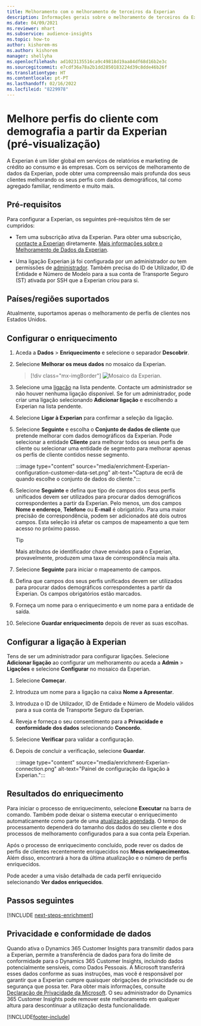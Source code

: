 ```yaml
---
title: Melhoramento com o melhoramento de terceiros da Experian
description: Informações gerais sobre o melhoramento de terceiros da Experian.
ms.date: 04/09/2021
ms.reviewer: mhart
ms.subservice: audience-insights
ms.topic: how-to
author: kishorem-ms
ms.author: kishorem
manager: shellyha
ms.openlocfilehash: ad1023135516ca9c49818d19aa84df68d16b2e3c
ms.sourcegitcommit: e7cdf36a78a2b1dd2850183224d39c8dde46b26f
ms.translationtype: HT
ms.contentlocale: pt-PT
ms.lasthandoff: 02/16/2022
ms.locfileid: "8229978"
---
```

# <a name="enrich-customer-profiles-with-demographics-from-experian-preview"></a>Melhore perfis do cliente com demografia a partir da Experian (pré-visualização)

A Experian é um líder global em serviços de relatórios e marketing de crédito ao consumo e às empresas. Com os serviços de melhoramento de dados da Experian, pode obter uma compreensão mais profunda dos seus clientes melhorando os seus perfis com dados demográficos, tal como agregado familiar, rendimento e muito mais.

## <a name="prerequisites"></a>Pré-requisitos

Para configurar a Experian, os seguintes pré-requisitos têm de ser cumpridos:

- Tem uma subscrição ativa da Experian. Para obter uma subscrição, [contacte a Experian](https://www.experian.com/marketing-services/contact) diretamente. [Mais informações sobre o Melhoramento de Dados da Experian](https://www.experian.com/marketing-services/microsoft?cmpid=ems_web_mci_cdppage).

- Uma ligação Experian já foi configurada por um administrador *ou* tem permissões de [administrador](permissions.md#administrator). Também precisa do ID de Utilizador, ID de Entidade e Número de Modelo para a sua conta de Transporte Seguro (ST) ativada por SSH que a Experian criou para si.

## <a name="supported-countriesregions"></a>Países/regiões suportados

Atualmente, suportamos apenas o melhoramento de perfis de clientes nos Estados Unidos.

## <a name="configure-the-enrichment"></a>Configurar o enriquecimento

1. Aceda a **Dados** > **Enriquecimento** e selecione o separador **Descobrir**.

1. Selecione **Melhorar os meus dados** no mosaico da Experian.

   > [!div class="mx-imgBorder"]
   > ![Mosaico da Experian.](media/experian-tile.png "Experian tile")
   > 

1. Selecione uma [ligação](connections.md) na lista pendente. Contacte um administrador se não houver nenhuma ligação disponível. Se for um administrador, pode criar uma ligação selecionando **Adicionar ligação** e escolhendo a Experian na lista pendente. 

1. Selecione **Ligar à Experian** para confirmar a seleção da ligação.

1.  Selecione **Seguinte** e escolha o **Conjunto de dados de cliente** que pretende melhorar com dados demográficos da Experian. Pode selecionar a entidade **Cliente** para melhorar todos os seus perfis de cliente ou selecionar uma entidade de segmento para melhorar apenas os perfis de cliente contidos nesse segmento.

    :::image type="content" source="media/enrichment-Experian-configuration-customer-data-set.png" alt-text="Captura de ecrã de quando escolhe o conjunto de dados do cliente.":::

1. Selecione **Seguinte** e defina que tipo de campos dos seus perfis unificados devem ser utilizados para procurar dados demográficos correspondentes a partir da Experian. Pelo menos, um dos campos **Nome e endereço**, **Telefone** ou **E-mail** é obrigatório. Para uma maior precisão de correspondência, podem ser adicionados até dois outros campos. Esta seleção irá afetar os campos de mapeamento a que tem acesso no próximo passo.

    > [!TIP]
    > Mais atributos de identificador chave enviados para o Experian, provavelmente, produzem uma taxa de correspondência mais alta.

1. Selecione **Seguinte** para iniciar o mapeamento de campos.

1. Defina que campos dos seus perfis unificados devem ser utilizados para procurar dados demográficos correspondentes a partir da Experian. Os campos obrigatórios estão marcados.

1. Forneça um nome para o enriquecimento e um nome para a entidade de saída.

1. Selecione **Guardar enriquecimento** depois de rever as suas escolhas.

## <a name="configure-the-connection-for-experian"></a>Configurar a ligação à Experian 

Tens de ser um administrador para configurar ligações. Selecione **Adicionar ligação** ao configurar um melhoramento *ou* aceda a **Admin** > **Ligações** e selecione **Configurar** no mosaico da Experian.

1. Selecione **Começar**.

1. Introduza um nome para a ligação na caixa **Nome a Apresentar**.

1. Introduza o ID de Utilizador, ID de Entidade e Número de Modelo válidos para a sua conta de Transporte Seguro da Experian.

1. Reveja e forneça o seu consentimento para a **Privacidade e conformidade dos dados** selecionando **Concordo**.

1. Selecione **Verificar** para validar a configuração.

1. Depois de concluir a verificação, selecione **Guardar**.
   
   :::image type="content" source="media/enrichment-Experian-connection.png" alt-text="Painel de configuração da ligação à Experian.":::

## <a name="enrichment-results"></a>Resultados do enriquecimento

Para iniciar o processo de enriquecimento, selecione **Executar** na barra de comando. Também pode deixar o sistema executar o enriquecimento automaticamente como parte de uma [atualização agendada](system.md#schedule-tab). O tempo de processamento dependerá do tamanho dos dados do seu cliente e dos processos de melhoramento configurados para a sua conta pela Experian.

Após o processo de enriquecimento concluído, pode rever os dados de perfis de clientes recentemente enriquecidos nos **Meus enriquecimentos**. Além disso, encontrará a hora da última atualização e o número de perfis enriquecidos.

Pode aceder a uma visão detalhada de cada perfil enriquecido selecionando **Ver dados enriquecidos**.

## <a name="next-steps"></a>Passos seguintes

[!INCLUDE [next-steps-enrichment](../includes/next-steps-enrichment.md)]

## <a name="data-privacy-and-compliance"></a>Privacidade e conformidade de dados

Quando ativa o Dynamics 365 Customer Insights para transmitir dados para a Experian, permite a transferência de dados para fora do limite de conformidade para o Dynamics 365 Customer Insights, incluindo dados potencialmente sensíveis, como Dados Pessoais. A Microsoft transferirá esses dados conforme as suas instruções, mas você é responsável por garantir que a Experian cumpre quaisquer obrigações de privacidade ou de segurança que possa ter. Para obter mais informações, consulte [Declaração de Privacidade da Microsoft](https://go.microsoft.com/fwlink/?linkid=396732).
O seu administrador do Dynamics 365 Customer Insights pode remover este melhoramento em qualquer altura para descontinuar a utilização desta funcionalidade.


[!INCLUDE[footer-include](../includes/footer-banner.md)]
